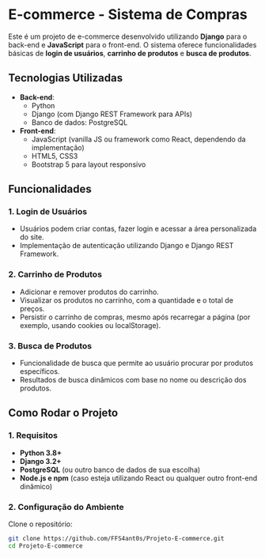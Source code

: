 # E-commerce - Sistema de Compras

Este é um projeto de e-commerce desenvolvido utilizando **Django** para o back-end e **JavaScript** para o front-end. O sistema oferece funcionalidades básicas de **login de usuários**, **carrinho de produtos** e **busca de produtos**.

## Tecnologias Utilizadas

- **Back-end**: 
  - Python
  - Django (com Django REST Framework para APIs)
  - Banco de dados: PostgreSQL
- **Front-end**:
  - JavaScript (vanilla JS ou framework como React, dependendo da implementação)
  - HTML5, CSS3
  - Bootstrap 5 para layout responsivo

## Funcionalidades

### 1. Login de Usuários

- Usuários podem criar contas, fazer login e acessar a área personalizada do site.
- Implementação de autenticação utilizando Django e Django REST Framework.
  
### 2. Carrinho de Produtos

- Adicionar e remover produtos do carrinho.
- Visualizar os produtos no carrinho, com a quantidade e o total de preços.
- Persistir o carrinho de compras, mesmo após recarregar a página (por exemplo, usando cookies ou localStorage).

### 3. Busca de Produtos

- Funcionalidade de busca que permite ao usuário procurar por produtos específicos.
- Resultados de busca dinâmicos com base no nome ou descrição dos produtos.

## Como Rodar o Projeto

### 1. Requisitos

- **Python 3.8+**
- **Django 3.2+**
- **PostgreSQL** (ou outro banco de dados de sua escolha)
- **Node.js e npm** (caso esteja utilizando React ou qualquer outro front-end dinâmico)

### 2. Configuração do Ambiente

Clone o repositório:

```bash
git clone https://github.com/FFS4ant0s/Projeto-E-commerce.git
cd Projeto-E-commerce
